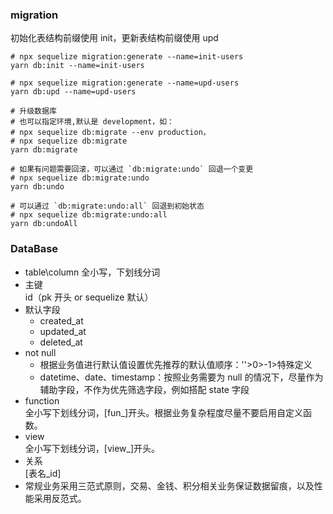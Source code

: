 
### migration

初始化表结构前缀使用 init，更新表结构前缀使用 upd

```初始化表结构
# npx sequelize migration:generate --name=init-users
yarn db:init --name=init-users
```
```更新表结构
# npx sequelize migration:generate --name=upd-users
yarn db:upd --name=upd-users
```

```执行 migrate 进行数据库变更
# 升级数据库  
# 也可以指定环境,默认是 development，如：
# npx sequelize db:migrate --env production，
# npx sequelize db:migrate  
yarn db:migrate  

# 如果有问题需要回滚，可以通过 `db:migrate:undo` 回退一个变更
# npx sequelize db:migrate:undo  
yarn db:undo  

# 可以通过 `db:migrate:undo:all` 回退到初始状态
# npx sequelize db:migrate:undo:all
yarn db:undoAll 
```

### DataBase

- table\column
  全小写，下划线分词
- 主键  
  id（pk 开头 or sequelize 默认）
- 默认字段
  - created_at
  - updated_at
  - deleted_at
- not null
  - 根据业务值进行默认值设置优先推荐的默认值顺序：''>0>-1>特殊定义
  - datetime、date、timestamp：按照业务需要为 null 的情况下，尽量作为辅助字段，不作为优先筛选字段，例如搭配 state 字段
- function  
  全小写下划线分词，[fun_]开头。根据业务复杂程度尽量不要启用自定义函数。
- view  
  全小写下划线分词，[view_]开头。
- 关系  
  [表名_id]
- 常规业务采用三范式原则，交易、金钱、积分相关业务保证数据留痕，以及性能采用反范式。
